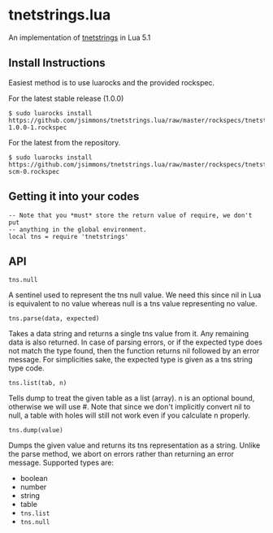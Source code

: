 tnetstrings.lua
===============

An implementation of [tnetstrings](http://tnetstrings.org/) in Lua 5.1

Install Instructions
--------------------

Easiest method is to use luarocks and the provided rockspec.

For the latest stable release (1.0.0)

    $ sudo luarocks install https://github.com/jsimmons/tnetstrings.lua/raw/master/rockspecs/tnetstrings-1.0.0-1.rockspec

For the latest from the repository.

    $ sudo luarocks install https://github.com/jsimmons/tnetstrings.lua/raw/master/rockspecs/tnetstrings-scm-0.rockspec


Getting it into your codes
--------------------------

    -- Note that you *must* store the return value of require, we don't put
    -- anything in the global environment.
    local tns = require 'tnetstrings'

API
---

`tns.null`

A sentinel used to represent the tns null value. We need this since nil in Lua
is equivalent to no value whereas null is a tns value representing no value.


`tns.parse(data, expected)`

Takes a data string and returns a single tns value from it. Any remaining data
is also returned. In case of parsing errors, or if the expected type does not
match the type found, then the function returns nil followed by an error
message. For simplicities sake, the expected type is given as a tns string type
code.


`tns.list(tab, n)`

Tells dump to treat the given table as a list (array). n is an optional bound,
otherwise we will use #. Note that since we don't implicitly convert nil to
null, a table with holes will still not work even if you calculate n properly.


`tns.dump(value)`

Dumps the given value and returns its tns representation as a string. Unlike
the parse method, we abort on errors rather than returning an error message.
Supported types are:

* boolean
* number
* string
* table
* `tns.list`
* `tns.null`

